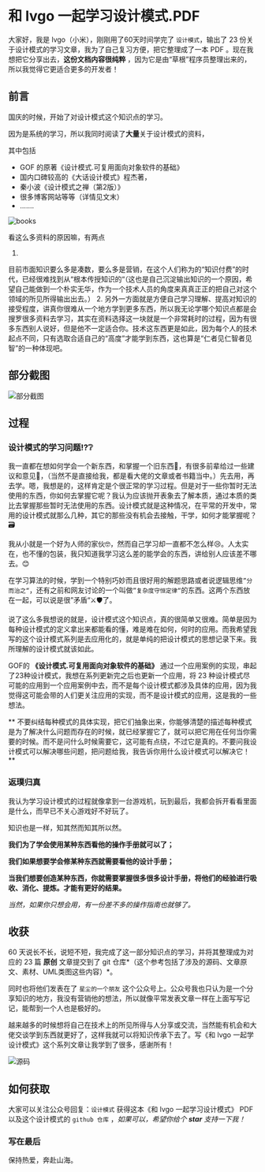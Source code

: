 # 和 lvgo 一起学习设计模式.PDF

大家好，我是 lvgo（小米），刚刚用了60天时间学完了 `设计模式`，输出了 23 份关于设计模式的学习文章，我为了自己复习方便，把它整理成了一本 PDF 。现在我想把它分享出去，**这份文档内容很纯粹**
，因为它是由“草根”程序员整理出来的，所以我觉得它更适合更多的开发者！

## 前言

国庆的时候，开始了对设计模式这个知识点的学习。

因为是系统的学习，所以我同时阅读了**大量**关于设计模式的资料，

其中包括

- GOF 的原著《设计模式.可复用面向对象软件的基础》
- 国内口碑较高的《大话设计模式》程杰著，
- 秦小波《设计模式之禅（第2版）》
- 很多博客网站等等（详情见文末）
- .......

![books](https://i.loli.net/2020/12/20/9uokIFMYTgbKJle.png)

看这么多资料的原因嘛，有两点

1.
目前市面知识要么多是凑数，要么多是营销，在这个人们称为的“知识付费”的时代，已经很难找到从“根本传授知识的“（这也是自己沉淀输出知识的一个原因，希望自己能做到一个朴实无华，作为一个技术人员的角度来真真正正的把自己对这个领域的所见所得输出出去。）
2.
另外一方面就是方便自己学习理解、提高对知识的接受程度，讲真你很难从一个地方学到更多东西，所以我无论学哪个知识点都是会搜罗很多资料去学习，其实在资料选择这一块就是一个非常耗时的过程，因为有很多东西别人说好，但是他不一定适合你。技术这东西更是如此，因为每个人的技术起点不同，只有选取合适自己的“高度”才能学到东西，这也算是“仁者见仁智者见智”的一种体现吧。

## 部分截图

![部分截图](https://i.loli.net/2020/12/20/jZ8ArtpGDR2cXQN.png)

## 过程

### 设计模式的学习问题⁉❔

我一直都在想如何学会一个新东西，和掌握一个旧东西🤔，有很多前辈给过一些建议和意见📑，（当然不是直接给我，都是看大佬的文章或者书籍当中。）先去用，再去学。嗯，我想是的，这样肯定是个很正常的学习过程。但是对于一些你暂时无法使用的东西，你如何去掌握它呢？我认为应该抛开表象去了解本质，通过本质的类比去掌握那些暂时无法使用的东西。设计模式就是这种情况，在平常的开发中，常用的设计模式就那么几种，其它的那些没有机会去接触，干学，如何才能掌握呢？🗃

我从小就是一个好为人师的家伙🤓，然而自己学习却一直都不怎么样😢。人太实在，也不懂的包装，我只知道我学习这么差的能学会的东西，讲给别人应该差不哪去。😊

在学习算法的时候，学到一个特别巧妙而且很好用的解题思路或者说逻辑思维``”分而治之“``，还有之前和网友讨论的一个叫做``”复杂度守恒定律“``的东西。这两个东西放在一起，可以说是很”矛盾“⚔🛡了。

说了这么多我想说的就是，设计模式这个知识点，真的很简单又很难。简单是因为每种设计模式的定义拿出来都能看的懂，难是难在如何，何时的应用。而我希望我写的这个设计模式系列是去应用化的，就是单纯的把设计模式的思想记录下来。我所理解的设计模式就该如此。

GOF的 **《设计模式.可复用面向对象软件的基础》** 通过一个应用案例的实现，串起了23种设计模式，我想在系列更新完之后也更新一个应用，将 23
种设计模式尽可能的应用到一个应用案例中去，而不是每个设计模式都涉及具体的应用，因为我觉得这可能会带的人们更关注应用的实现，而不是设计模式的应用，这是我的一些想法。

**
不要纠结每种模式的具体实现，把它们抽象出来，你能够清楚的描述每种模式是为了解决什么问题而存在的时候，就已经掌握它了，就可以把它用在任何当你需要的时候。而不是问什么时候需要它，这可能有点绕，不过它是真的。不要问我设计模式可以解决哪些问题，把问题给我，我告诉你用什么设计模式可以解决它！**

### 返璞归真

我认为学习设计模式的过程就像拿到一台游戏机，玩到最后，我都会拆开看看里面是什么，而早已不关心游戏好不好玩了。

知识也是一样，知其然而知其所以然。

**我们为了学会使用某种东西看他的操作手册就可以了；**

**我们如果想要学会修某种东西就需要看他的设计手册；**

**当我们想要创造某种东西，你就需要掌握很多很多设计手册，将他们的经验进行吸收、消化、提炼。才能有更好的结果。**

*当然，如果你只想会用，有一份差不多的操作指南也就够了。*

## 收获

60 天说长不长，说短不短，我完成了这一部分知识点的学习，并将其整理成为对应的 23 篇 **原创** 文章提交到了 git 仓库*（这个参考包括了涉及的源码、文章原文、素材、UML类图这些内容）*。

同时也将他们发表在了 `星尘的一个朋友` 这个公众号上。公众号我也只认为是一个分享知识的地方，我没有营销他的想法，所以就像平常发表文章一样在上面写写记记，能帮到一个人也是极好的。

越来越多的时候想将自己在技术上的所见所得与人分享或交流，当然能有机会和大佬交谈学到东西就更好了，这样我就可以将知识传承下去了。写《和 lvgo 一起学设计模式》这个系列文章让我学到了很多，感谢所有！

![源码](https://i.loli.net/2020/12/20/WrRjE9wYtc7bhKp.png)

## 如何获取

大家可以关注公众号回复：`设计模式` 获得这本《和 lvgo 一起学习设计模式》 PDF 以及这个设计模式的 `github 仓库` ，*如果可以，希望你给个 **star** 支持一下我！*

### 写在最后

保持热爱，奔赴山海。
